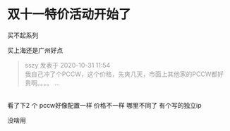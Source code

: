 # 双十一特价活动开始了


买不起系列<img src="static/image/smiley/default/sweat.gif" smilieid="10" border="0" alt="" /><img src="static/image/smiley/default/sweat.gif" smilieid="10" border="0" alt="" />

买上海还是广州好点

<div class="quote"><blockquote><font color="#999999">sszy 发表于 2020-10-31 11:54</font><br />
<font color="#999999">我自己冲了个PCCW，这个价格，先爽几天，市面上其他家的PCCW都好贵啊。。。。 ...</font></blockquote></div><br />
看了下2 个 pccw好像配置一样 价格不一样 哪里不同了 有个写的独立ip

没啥用
